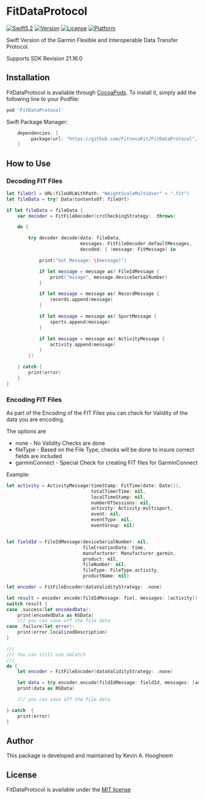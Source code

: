 # FitDataProtocol

[![Swift5.2](https://img.shields.io/badge/swift5.2-compatible-4BC51D.svg?style=flat)](https://developer.apple.com/swift)
[![Version](https://img.shields.io/cocoapods/v/FitDataProtocol.svg?style=flat)](http://cocoapods.org/pods/FitDataProtocol)
[![License](https://img.shields.io/cocoapods/l/FitDataProtocol.svg?style=flat)](http://cocoapods.org/pods/FitDataProtocol)
[![Platform](https://img.shields.io/cocoapods/p/FitDataProtocol.svg?style=flat)](http://cocoapods.org/pods/FitDataProtocol)

Swift Version of the Garmin Flexible and Interoperable Data Transfer Protocol.

Supports SDK Revision 21.16.0

## Installation

FitDataProtocol is available through [CocoaPods](http://cocoapods.org). To install it, simply add the following line to your Podfile:

```ruby
pod 'FitDataProtocol'
```

Swift Package Manager:
```swift
    dependencies: [
        .package(url: "https://github.com/FitnessKit/FitDataProtocol", from: "2.1.4")
    ]
```

## How to Use


### Decoding FIT Files

```swift
let fileUrl = URL(fileURLWithPath: "WeightScaleMultiUser" + ".fit")
let fileData = try? Data(contentsOf: fileUrl)

if let fileData = fileData {
    var decoder = FitFileDecoder(crcCheckingStrategy: .throws)

    do {

        try decoder.decode(data: fileData,
                           messages: FitFileDecoder.defaultMessages,
                           decoded: { (message: FitMessage) in

            print("Got Message: \(message)")

            if let message = message as? FileIdMessage {
                print("mssage", message.deviceSerialNumber)
            }

            if let message = message as? RecordMessage {
                records.append(message)
            }

            if let message = message as? SportMessage {
                sports.append(message)
            }

            if let message = message as? ActivityMessage {
                activity.append(message)
            }
        })

    } catch {
        print(error)
    }
}
```

### Encoding FIT Files

As part of the Encoding of the FIT Files you can check for Validity of the data you are encoding.

The options are

* none - No Validity Checks are done
* fileType - Based on the File Type, checks will be done to insure correct fields are included
* garminConnect - Special Check for creating FIT files for GarminConnect

Example:
``` swift
let activity = ActivityMessage(timeStamp: FitTime(date: Date()),
                               totalTimerTime: nil,
                               localTimeStamp: nil,
                               numberOfSessions: nil,
                               activity: Activity.multisport,
                               event: nil,
                               eventType: nil,
                               eventGroup: nil)


let fieldId = FileIdMessage(deviceSerialNumber: nil,
                            fileCreationDate: time,
                            manufacturer: Manufacturer.garmin,
                            product: nil,
                            fileNumber: nil,
                            fileType: FileType.activity,
                            productName: nil)

let encoder = FitFileEncoder(dataValidityStrategy: .none)

let result = encoder.encode(fildIdMessage: fiel, messages: [activity])
switch result {
case .success(let encodedData):
    print(encodedData as NSData)
    /// you can save off the file data
case .failure(let error):
    print(error.localizedDescription)
}

///
/// You can still use doCatch 
///
do {
    let encoder = FitFileEncoder(dataValidityStrategy: .none)

    let data = try encoder.encode(fildIdMessage: fieldId, messages: [activity]).get()
    print(data as NSData)

    /// you can save off the file data

} catch  {
    print(error)
}
```

## Author

This package is developed and maintained by Kevin A. Hoogheem

## License

FitDataProtocol is available under the [MIT license](http://opensource.org/licenses/MIT)
